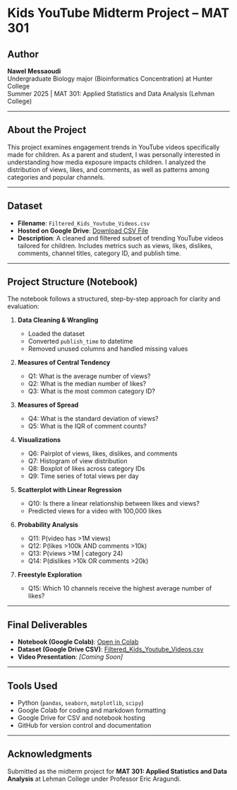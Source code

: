 # Kids YouTube Midterm Project – MAT 301

## Author  
**Nawel Messaoudi**  
Undergraduate Biology major (Bioinformatics Concentration) at Hunter College  
Summer 2025 | MAT 301: Applied Statistics and Data Analysis (Lehman College)

---

## About the Project  
This project examines engagement trends in YouTube videos specifically made for children. As a parent and student, I was personally interested in understanding how media exposure impacts children. I analyzed the distribution of views, likes, and comments, as well as patterns among categories and popular channels.

---

## Dataset  
- **Filename**: `Filtered_Kids_Youtube_Videos.csv`  
- **Hosted on Google Drive**: [Download CSV File](https://drive.google.com/file/d/1JOI9cBck2VYqkgoYpyu4cnWcOyLZcphL/view?usp=sharing)  
- **Description**: A cleaned and filtered subset of trending YouTube videos tailored for children. Includes metrics such as views, likes, dislikes, comments, channel titles, category ID, and publish time.

---

## Project Structure (Notebook)  
The notebook follows a structured, step-by-step approach for clarity and evaluation:

1. **Data Cleaning & Wrangling**  
   - Loaded the dataset  
   - Converted `publish_time` to datetime  
   - Removed unused columns and handled missing values

2. **Measures of Central Tendency**  
   - Q1: What is the average number of views?  
   - Q2: What is the median number of likes?  
   - Q3: What is the most common category ID?

3. **Measures of Spread**  
   - Q4: What is the standard deviation of views?  
   - Q5: What is the IQR of comment counts?

4. **Visualizations**  
   - Q6: Pairplot of views, likes, dislikes, and comments  
   - Q7: Histogram of view distribution  
   - Q8: Boxplot of likes across category IDs  
   - Q9: Time series of total views per day

5. **Scatterplot with Linear Regression**  
   - Q10: Is there a linear relationship between likes and views?  
   - Predicted views for a video with 100,000 likes

6. **Probability Analysis**  
   - Q11: P(video has >1M views)  
   - Q12: P(likes >100k AND comments >10k)  
   - Q13: P(views >1M | category 24)  
   - Q14: P(dislikes >10k OR comments >20k)

7. **Freestyle Exploration**  
   - Q15: Which 10 channels receive the highest average number of likes?

---

## Final Deliverables  
- **Notebook (Google Colab)**: [Open in Colab](https://colab.research.google.com/drive/1lcy0Kzq0AFAdelu4zQV6m4L0RAGHWNKR?usp=sharing)  
- **Dataset (Google Drive CSV)**: [Filtered_Kids_Youtube_Videos.csv](https://drive.google.com/file/d/1JOI9cBck2VYqkgoYpyu4cnWcOyLZcphL/view?usp=sharing)  
- **Video Presentation**: *[Coming Soon]*

---

## Tools Used  
- Python (`pandas`, `seaborn`, `matplotlib`, `scipy`)  
- Google Colab for coding and markdown formatting  
- Google Drive for CSV and notebook hosting  
- GitHub for version control and documentation

---

## Acknowledgments  
Submitted as the midterm project for **MAT 301: Applied Statistics and Data Analysis** at Lehman College under Professor Eric Aragundi.
